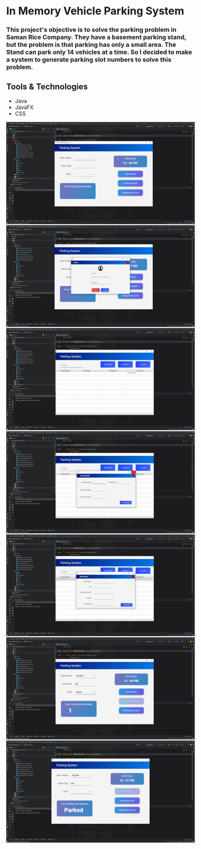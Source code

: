 # In Memory Vehicle Parking System

### This project's objective is to solve the parking problem in Saman Rice Company. They have a basement parking stand, but the problem is that parking has only a small area. The Stand can park only 14 vehicles at a time. So I decided to make a system to generate parking slot numbers to solve this problem.

## Tools & Technologies
* Java
* JavaFX
* CSS

![first ui](screenshots/1.jpg)
![login ui](screenshots/2.jpg)
![management first ui](screenshots/3.jpg)
![add vehicle ui](screenshots/4.jpg)
![add driver ui](screenshots/5.jpg)
![park vehicle ui](screenshots/6.jpg)
![delivery vehicle ui](screenshots/7.jpg)


